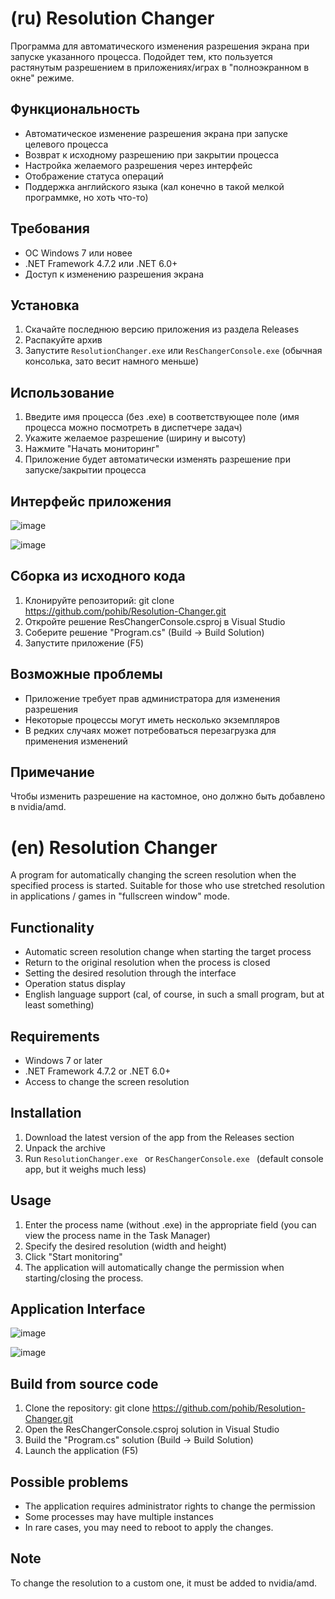 # (ru) Resolution Changer

Программа для автоматического изменения разрешения экрана при запуске указанного процесса. Подойдет тем, кто пользуется растянутым разрешением в приложениях/играх в "полноэкранном в окне" режиме.

## Функциональность

- Автоматическое изменение разрешения экрана при запуске целевого процесса
- Возврат к исходному разрешению при закрытии процесса
- Настройка желаемого разрешения через интерфейс
- Отображение статуса операций
- Поддержка английского языка (кал конечно в такой мелкой программке, но хоть что-то)

## Требования

- ОС Windows 7 или новее
- .NET Framework 4.7.2 или .NET 6.0+
- Доступ к изменению разрешения экрана

## Установка

1. Скачайте последнюю версию приложения из раздела Releases
2. Распакуйте архив
3. Запустите `ResolutionChanger.exe` или `ResChangerConsole.exe` (обычная консолька, зато весит намного меньше)

## Использование

1. Введите имя процесса (без .exe) в соответствующее поле (имя процесса можно посмотреть в диспетчере задач)
2. Укажите желаемое разрешение (ширину и высоту)
3. Нажмите "Начать мониторинг"
4. Приложение будет автоматически изменять разрешение при запуске/закрытии процесса

## Интерфейс приложения

![image](https://github.com/user-attachments/assets/1e936af6-cc51-4412-9cec-68459ddf7e94)

![image](https://github.com/user-attachments/assets/6383e586-db73-49c3-a858-5af96887fab5)


## Сборка из исходного кода

1. Клонируйте репозиторий: git clone https://github.com/pohib/Resolution-Changer.git
2. Откройте решение ResChangerConsole.csproj в Visual Studio
3. Соберите решение "Program.cs" (Build → Build Solution)
4. Запустите приложение (F5)

## Возможные проблемы

- Приложение требует прав администратора для изменения разрешения
- Некоторые процессы могут иметь несколько экземпляров
- В редких случаях может потребоваться перезагрузка для применения изменений

## Примечание
Чтобы изменить разрешение на кастомное, оно должно быть добавлено в nvidia/amd.

 





# (en) Resolution Changer

A program for automatically changing the screen resolution when the specified process is started. Suitable for those who use stretched resolution in applications / games in "fullscreen window" mode.

## Functionality

- Automatic screen resolution change when starting the target process
- Return to the original resolution when the process is closed
- Setting the desired resolution through the interface
- Operation status display
- English language support (cal, of course, in such a small program, but at least something)

## Requirements

- Windows 7 or later
- .NET Framework 4.7.2 or .NET 6.0+
- Access to change the screen resolution

## Installation

1. Download the latest version of the app from the Releases section
2. Unpack the archive
3. Run `ResolutionChanger.exe ` or `ResChangerConsole.exe ` (default console app, but it weighs much less)

## Usage

1. Enter the process name (without .exe) in the appropriate field (you can view the process name in the Task Manager)
2. Specify the desired resolution (width and height)
3. Click "Start monitoring"
4. The application will automatically change the permission when starting/closing the process.

## Application Interface

![image](https://github.com/user-attachments/assets/3c0f7a73-7d90-45ae-a99b-a6e0451abe37)

![image](https://github.com/user-attachments/assets/d56b0783-bd65-4078-bdbf-cc07559cb1ae)



## Build from source code

1. Clone the repository: git clone https://github.com/pohib/Resolution-Changer.git
2. Open the ResChangerConsole.csproj solution in Visual Studio
3. Build the "Program.cs" solution (Build → Build Solution)
4. Launch the application (F5)

## Possible problems

- The application requires administrator rights to change the permission
- Some processes may have multiple instances
- In rare cases, you may need to reboot to apply the changes.

## Note
To change the resolution to a custom one, it must be added to nvidia/amd.
